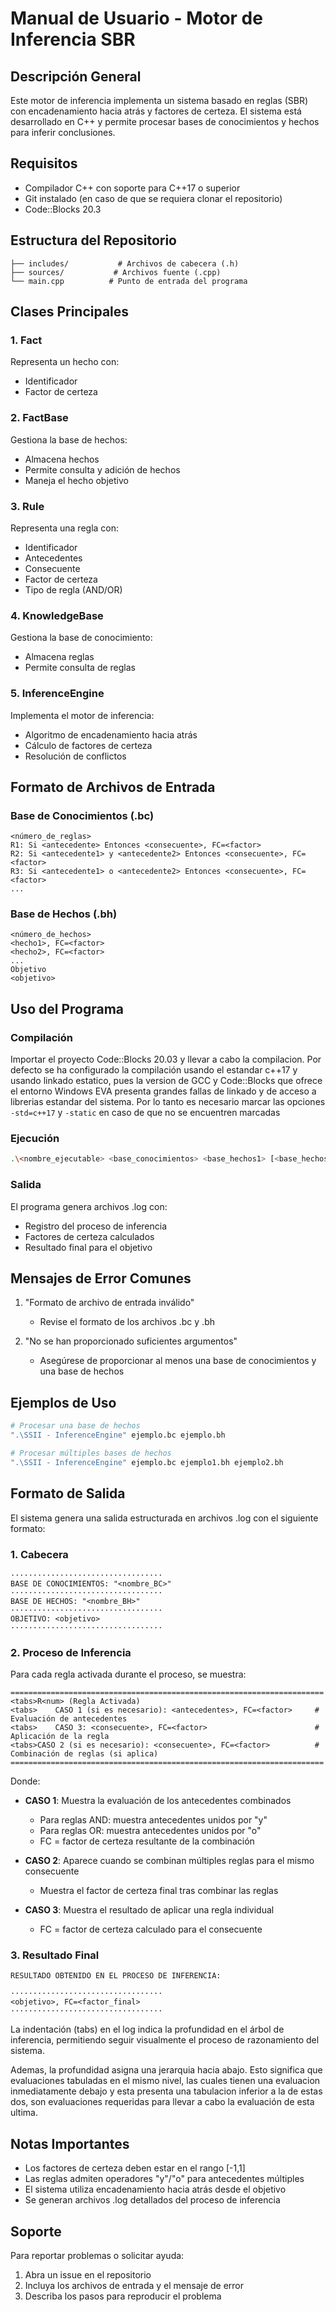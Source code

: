 # Manual de Usuario - Motor de Inferencia SBR

## Descripción General
Este motor de inferencia implementa un sistema basado en reglas (SBR) con encadenamiento hacia atrás y factores de certeza. El sistema está desarrollado en C++ y permite procesar bases de conocimientos y hechos para inferir conclusiones.

## Requisitos
- Compilador C++ con soporte para C++17 o superior
- Git instalado (en caso de que se requiera clonar el repositorio)
- Code::Blocks 20.3

## Estructura del Repositorio

```
├── includes/           # Archivos de cabecera (.h)
├── sources/           # Archivos fuente (.cpp)  
└── main.cpp          # Punto de entrada del programa
```

## Clases Principales

### 1. Fact
Representa un hecho con:
- Identificador
- Factor de certeza

### 2. FactBase 
Gestiona la base de hechos:
- Almacena hechos
- Permite consulta y adición de hechos
- Maneja el hecho objetivo

### 3. Rule
Representa una regla con:
- Identificador 
- Antecedentes
- Consecuente
- Factor de certeza
- Tipo de regla (AND/OR)

### 4. KnowledgeBase
Gestiona la base de conocimiento:
- Almacena reglas
- Permite consulta de reglas

### 5. InferenceEngine 
Implementa el motor de inferencia:
- Algoritmo de encadenamiento hacia atrás
- Cálculo de factores de certeza
- Resolución de conflictos

## Formato de Archivos de Entrada

### Base de Conocimientos (.bc)
```
<número_de_reglas>
R1: Si <antecedente> Entonces <consecuente>, FC=<factor>
R2: Si <antecedente1> y <antecedente2> Entonces <consecuente>, FC=<factor>
R3: Si <antecedente1> o <antecedente2> Entonces <consecuente>, FC=<factor>
...
```

### Base de Hechos (.bh)
```
<número_de_hechos>
<hecho1>, FC=<factor>
<hecho2>, FC=<factor>
...
Objetivo
<objetivo>
```

## Uso del Programa

### Compilación
Importar el proyecto Code::Blocks 20.03 y llevar a cabo la compilacion. Por defecto  se ha configurado la compilación usando el estandar c++17 y usando linkado estatico, pues la version de GCC y Code::Blocks que ofrece el entorno Windows EVA presenta grandes fallas de linkado y de acceso a librerias estandar del sistema. Por lo tanto es necesario marcar las opciones ```-std=c++17``` y ```-static``` en caso de que no se encuentren marcadas


### Ejecución
```bash
.\<nombre_ejecutable> <base_conocimientos> <base_hechos1> [<base_hechos2> ...]
```

### Salida
El programa genera archivos .log con:
- Registro del proceso de inferencia
- Factores de certeza calculados
- Resultado final para el objetivo

## Mensajes de Error Comunes

1. "Formato de archivo de entrada inválido"
   - Revise el formato de los archivos .bc y .bh

2. "No se han proporcionado suficientes argumentos"
   - Asegúrese de proporcionar al menos una base de conocimientos y una base de hechos

## Ejemplos de Uso

```bash
# Procesar una base de hechos
".\SSII - InferenceEngine" ejemplo.bc ejemplo.bh

# Procesar múltiples bases de hechos
".\SSII - InferenceEngine" ejemplo.bc ejemplo1.bh ejemplo2.bh
```

## Formato de Salida

El sistema genera una salida estructurada en archivos .log con el siguiente formato:

### 1. Cabecera
```
··································
BASE DE CONOCIMIENTOS: "<nombre_BC>"
··································
BASE DE HECHOS: "<nombre_BH>"
··································
OBJETIVO: <objetivo>
··································
```

### 2. Proceso de Inferencia
Para cada regla activada durante el proceso, se muestra:

```
======================================================================
<tabs>R<num> (Regla Activada)
<tabs>    CASO 1 (si es necesario): <antecedentes>, FC=<factor>     # Evaluación de antecedentes
<tabs>    CASO 3: <consecuente>, FC=<factor>      					# Aplicación de la regla
<tabs>CASO 2 (si es necesario): <consecuente>, FC=<factor>          # Combinación de reglas (si aplica)
======================================================================
```

Donde:
- **CASO 1**: Muestra la evaluación de los antecedentes combinados
  - Para reglas AND: muestra antecedentes unidos por "y"
  - Para reglas OR: muestra antecedentes unidos por "o"
  - FC = factor de certeza resultante de la combinación

- **CASO 2**: Aparece cuando se combinan múltiples reglas para el mismo consecuente
  - Muestra el factor de certeza final tras combinar las reglas

- **CASO 3**: Muestra el resultado de aplicar una regla individual
  - FC = factor de certeza calculado para el consecuente

### 3. Resultado Final
```
RESULTADO OBTENIDO EN EL PROCESO DE INFERENCIA:

··································
<objetivo>, FC=<factor_final>
··································
```

La indentación (tabs) en el log indica la profundidad en el árbol de inferencia, permitiendo seguir visualmente el proceso de razonamiento del sistema.

Ademas, la profundidad asigna una jerarquia hacia abajo. Esto significa que evaluaciones tabuladas en el mismo nivel, las cuales tienen una evaluacion inmediatamente debajo y esta presenta una tabulacion inferior a la de estas dos, son evaluaciones requeridas para llevar a cabo la evaluación de esta ultima.

## Notas Importantes

- Los factores de certeza deben estar en el rango [-1,1]
- Las reglas admiten operadores "y"/"o" para antecedentes múltiples
- El sistema utiliza encadenamiento hacia atrás desde el objetivo
- Se generan archivos .log detallados del proceso de inferencia

## Soporte

Para reportar problemas o solicitar ayuda:
1. Abra un issue en el repositorio
2. Incluya los archivos de entrada y el mensaje de error
3. Describa los pasos para reproducir el problema
